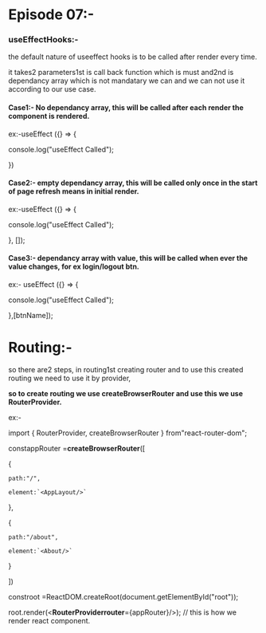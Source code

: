 # **Episode 07:-**

### **useEffectHooks:-**

the default nature of useeffect hooks is to be called after render every time.

it takes2 parameters1st is call back function which is must and2nd is dependancy array which is not mandatary we can and we can not use it according to our use case.

#### **Case1:-** No dependancy array, this will be called after each render the component is rendered.

ex:-useEffect ({} => {

  console.log("useEffect Called");

})

#### **Case2:- empty dependancy array, this will be called only once in the start of page refresh means in initial render.**

ex:-useEffect ({} => {

  console.log("useEffect Called");

}, []);

#### **Case3:- dependancy array with value, this will be called when ever the value changes, for ex login/logout btn.**

ex:- useEffect ({} => {

  console.log("useEffect Called");

},[btnName]);

# **Routing:-**

so there are2 steps, in routing1st creating router and to use this created routing we need to use it by provider,

**so to create routing we use createBrowserRouter and use this we use RouterProvider.**

ex:-

import { RouterProvider, createBrowserRouter } from"react-router-dom";

constappRouter =**createBrowserRouter**([

  {

    path:"/",

    element:`<AppLayout/>`

  },

  {

    path:"/about",

    element:`<About/>`

  }

])

constroot =ReactDOM.createRoot(document.getElementById("root"));

root.render(<**RouterProviderrouter**={appRouter}/>); // this is how we render react component.
